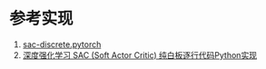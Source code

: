 # 参考实现
1. [sac-discrete.pytorch](https://github.com/toshikwa/sac-discrete.pytorch.git) 
2. [深度强化学习 SAC (Soft Actor Critic) 纯白板逐行代码Python实现](https://www.bilibili.com/video/BV1CKoTY3EdW) 